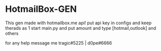 # HotmailBox-GEN

This gen made with hotmailbox.me api!
put api key in configs and keep therads as 1
start main.py and put amount and type [hotmail,outlook] and others

for any help message me tragic#5225 | d0pe#6666
